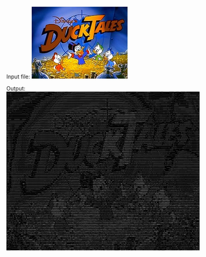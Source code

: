 Input file:
<img src = "https://github.com/UnknownStranger/AsciiConversion/blob/master/DuckTales_28Main_title29.png">

Output:
<img src = "https://github.com/UnknownStranger/AsciiConversion/blob/master/output.png">
